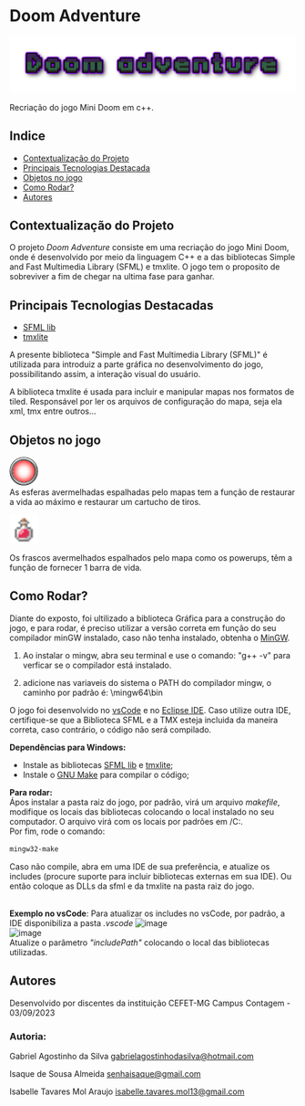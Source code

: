 # Doom Adventure 

![background](/assets/Background/Doom.png)

Recriação do jogo Mini Doom em c++.

## Indice 
- <a href="https://github.com/icehopeless/Doom-Adventure/blob/main/readme.md#contextualização-do-projeto-">Contextualização do Projeto</a>
- <a href="https://github.com/icehopeless/Doom-Adventure/blob/main/readme.md#principais-tecnologias-destacadas-">Principais Tecnologias Destacada</a>
- <a href="https://github.com/icehopeless/Doom-Adventure/blob/main/readme.md#objetos-no-jogo">Objetos no jogo</a>
- <a href="https://github.com/icehopeless/Doom-Adventure/blob/main/readme.md#como-rodar-">Como Rodar?</a>
- <a href="https://github.com/icehopeless/Doom-Adventure/blob/main/readme.md#autores">Autores</a>

## Contextualização do Projeto 
O projeto <i>Doom Adventure</i> consiste em uma recriação do jogo Mini Doom, onde é desenvolvido por meio da linguagem C++ e a das bibliotecas Simple and Fast Multimedia Library (SFML) e tmxlite. O jogo tem o proposito de sobreviver a fim de chegar na ultima fase para ganhar.



## Principais Tecnologias Destacadas 
-  [SFML lib](https://www.sfml-dev.org/index.php) 
-  [tmxlite](https://github.com/fallahn/tmxlite) 


A presente biblioteca "Simple and Fast Multimedia Library (SFML)" é utilizada para introduiz a parte gráfica no desenvolvimento do jogo, possibilitando assim, a interação visual do usuário.

A biblioteca tmxlite é usada para incluir e manipular mapas nos formatos de tiled. Responsável por ler os arquivos de configuração do mapa, seja ela xml, tmx entre outros...

## Objetos no jogo
<img src = "./assets/PowerUps/frame%201.png" width = 50 alt = powerups/> <br>
As esferas avermelhadas espalhadas pelo mapas tem a função de restaurar a vida ao máximo e restaurar um cartucho de tiros.

<img src = "./assets/PowerUps/Portion.png" width = 50 alt = powerups/> <br>

Os frascos avermelhados espalhados pelo mapa como os powerups, têm a função de fornecer 1 barra de vida.

## Como Rodar? 
Diante do exposto, foi ultilizado a biblioteca Gráfica para a construção do jogo, e para rodar, é preciso utilizar a versão correta em função do seu compilador minGW instalado, caso não tenha instalado, obtenha o <a href="https://sourceforge.net/projects/mingw-w64/files/Toolchains%20targetting%20Win32/Personal%20Builds/mingw-builds/7.3.0/">MinGW</a>.

1. Ao instalar o mingw, abra seu terminal e use o comando: "g++ -v" para verficar se o compilador está instalado.

2. adicione nas variaveis do sistema o PATH do compilador mingw, o caminho por padrão é: \mingw64\bin

 O jogo foi desenvolvido no <a href="https://code.visualstudio.com/">vsCode</a> e no <a href="https://www.eclipse.org/">Eclipse IDE</a>. Caso utilize outra IDE, certifique-se que a Biblioteca SFML e a TMX esteja incluida da maneira correta, caso contrário, o código não será compilado.

 <b>Dependências para Windows: </b> <br>
 - Instale as bibliotecas [SFML lib](https://www.sfml-dev.org/index.php) e
 [tmxlite](https://github.com/fallahn/tmxlite);<br>
 - Instale o  <a href="https://www.gnu.org/software/make/">GNU Make</a> para compilar o código;


<b>Para rodar: </b><br>
Ápos instalar a pasta raiz do jogo, por padrão, virá um arquivo <i>makefile</i>, modifique os locais das bibliotecas colocando o local instalado no seu computador. O arquivo virá com os locais por padrões em /C:. <br>
Por fim, rode o comando: 

```bash
mingw32-make
```
Caso não compile, abra em uma IDE de sua preferência, e atualize os includes (procure suporte para incluir bibliotecas externas em sua IDE). Ou então coloque as DLLs da sfml e da tmxlite na pasta raiz do jogo.

<br> <b>Exemplo no vsCode</b>:
Para atualizar os includes no vsCode, por padrão, a IDE disponibiliza a pasta <i>.vscode</i>
![image](https://github.com/icehopeless/Doom-Adventure/assets/114740870/d1d1b6f7-854b-4029-878b-e63d6f038fd1)<br>
![image](https://github.com/icehopeless/Doom-Adventure/assets/114740870/0b7e90c8-801d-4344-a6b2-923dfa75fcab) <br>
Atualize o parâmetro <i>"includePath"</i> colocando o local das bibliotecas utilizadas.



## Autores
Desenvolvido por discentes da instituição CEFET-MG Campus Contagem - 03/09/2023

### Autoria: 

Gabriel Agostinho da Silva
gabrielagostinhodasilva@hotmail.com


Isaque de Sousa Almeida
senhaisaque@gmail.com


Isabelle Tavares Mol Araujo
isabelle.tavares.mol13@gmail.com
